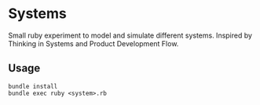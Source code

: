 Systems
=======

Small ruby experiment to model and simulate different systems. Inspired by Thinking in
Systems and Product Development Flow.

Usage
-----

```
bundle install
bundle exec ruby <system>.rb
```
